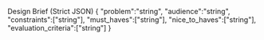 Design Brief (Strict JSON)
{
  "problem":"string",
  "audience":"string",
  "constraints":["string"],
  "must_haves":["string"],
  "nice_to_haves":["string"],
  "evaluation_criteria":["string"]
}
